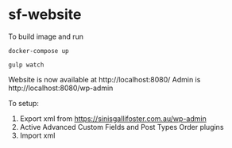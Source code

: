 # sf-website

To build image and run
```
docker-compose up
```
```
gulp watch
```

Website is now available at http://localhost:8080/
Admin is http://localhost:8080/wp-admin

To setup:
1. Export xml from https://sinisgallifoster.com.au/wp-admin
1. Active Advanced Custom Fields and Post Types Order plugins
1. Import xml
